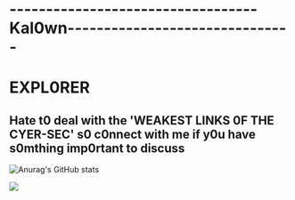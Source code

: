 #  ----------------------------------Kal0wn-------------------------------
# EXPL0RER 
## Hate t0 deal with the 'WEAKEST LINKS 0F THE CYER-SEC' s0 c0nnect with me if y0u have s0mthing imp0rtant to discuss 


<!---
Kalown/Kalown is a ✨ special ✨ repository because its `README.md` (this file) appears on your GitHub profile.
You can click the Preview link to take a look at your changes.
--->
![Anurag's GitHub stats](https://github-readme-stats.vercel.app/api?username=Kalown&show_icons=true&theme=dark)

![](https://komarev.com/ghpvc/?username=Kalown)
